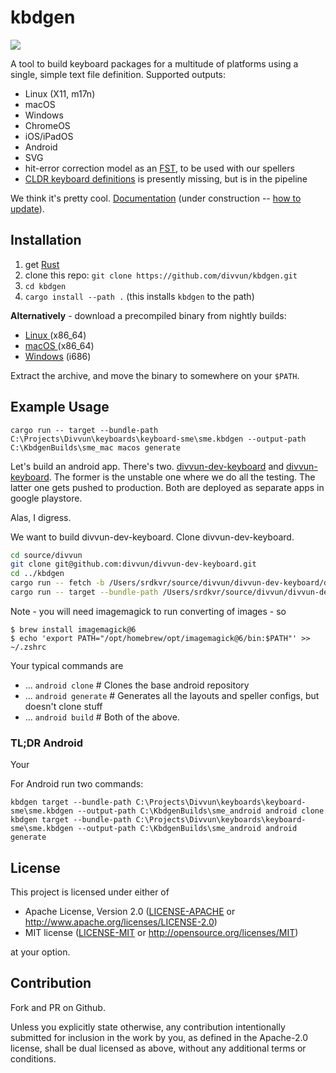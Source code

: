 # kbdgen

[![](https://divvun-tc.thetc.se/api/github/v1/repository/divvun/kbdgen/main/badge.svg)](https://divvun-tc.thetc.se/api/github/v1/repository/divvun/kbdgen/main/latest)

A tool to build keyboard packages for a multitude of platforms using a single, simple text file definition. Supported outputs:

- Linux (X11, m17n)
- macOS
- Windows
- ChromeOS
- iOS/iPadOS
- Android
- SVG
- hit-error correction model as an [FST](https://en.wikipedia.org/wiki/Finite-state_machine), to be used with our spellers
- [CLDR keyboard definitions](https://cldr.unicode.org/index/keyboard-workgroup) is presently missing, but is in the pipeline

We think it's pretty cool.
[Documentation](https://divvun.github.io/kbdgen/) (under construction -- [how to update](DEV.md#asciidoc)).

## Installation

1. get [Rust](https://www.rust-lang.org/learn/get-started)
1. clone this repo: `git clone https://github.com/divvun/kbdgen.git`
2. `cd kbdgen`
1. `cargo install --path .` (this installs `kbdgen` to the path)

**Alternatively** - download a precompiled binary from nightly builds:

* [Linux  ](https://pahkat.uit.no/devtools/download/kbdgen?channel=nightly&platform=linux)   (x86_64)
* [macOS  ](https://pahkat.uit.no/devtools/download/kbdgen?channel=nightly&platform=macos)   (x86_64)
* [Windows](https://pahkat.uit.no/devtools/download/kbdgen?channel=nightly&platform=windows) (i686)

Extract the archive, and move the binary to somewhere on your `$PATH`.

## Example Usage

`cargo run -- target --bundle-path C:\Projects\Divvun\keyboards\keyboard-sme\sme.kbdgen --output-path C:\KbdgenBuilds\sme_mac macos generate`


Let's build an android app. There's two. [divvun-dev-keyboard](https://github.com/divvun/divvun-dev-keyboard) and [divvun-keyboard](https://github.com/divvun/divvun-keyboard). The former is the unstable one where we do all the testing. The latter one gets pushed to production. Both are deployed as separate apps in google playstore. 

Alas, I digress. 

We want to build divvun-dev-keyboard. Clone divvun-dev-keyboard. 

```bash
cd source/divvun
git clone git@github.com:divvun/divvun-dev-keyboard.git 
cd ../kbdgen
cargo run -- fetch -b /Users/srdkvr/source/divvun/divvun-dev-keyboard/divvun-dev.kbdgen #fetches deps
cargo run -- target --bundle-path /Users/srdkvr/source/divvun/divvun-dev-keyboard/divvun-dev.kbdgen --output-path ~/source/divvun/android_keyboard android build
```

Note - you will need imagemagick to run converting of images - so 

```
$ brew install imagemagick@6
$ echo 'export PATH="/opt/homebrew/opt/imagemagick@6/bin:$PATH"' >> ~/.zshrc
```

Your typical commands are

- ... `android clone` # Clones the base android repository
- ... `android generate` # Generates all the layouts and speller configs, but doesn't clone stuff
- ... `android build` # Both of the above. 


### TL;DR Android

Your 


For Android run two commands:

```
kbdgen target --bundle-path C:\Projects\Divvun\keyboards\keyboard-sme\sme.kbdgen --output-path C:\KbdgenBuilds\sme_android android clone
kbdgen target --bundle-path C:\Projects\Divvun\keyboards\keyboard-sme\sme.kbdgen --output-path C:\KbdgenBuilds\sme_android android generate
```

## License

This project is licensed under either of

 * Apache License, Version 2.0 ([LICENSE-APACHE](LICENSE-APACHE) or http://www.apache.org/licenses/LICENSE-2.0)
 * MIT license ([LICENSE-MIT](LICENSE-MIT) or http://opensource.org/licenses/MIT)

at your option.

## Contribution

Fork and PR on Github.

Unless you explicitly state otherwise, any contribution intentionally submitted
for inclusion in the work by you, as defined in the Apache-2.0 license, shall be dual licensed as above, without any
additional terms or conditions.

